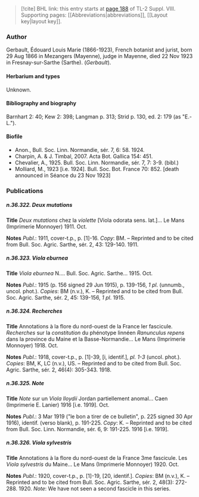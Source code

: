 > [!cite] BHL link: this entry starts at [page 188](https://www.biodiversitylibrary.org/item/103832#page/200/mode/1up) of TL-2 Suppl. VIII.
> Supporting pages: [[Abbreviations|abbreviations]], [[Layout key|layout key]].

### Author

Gerbault, Édouard Louis Marie (1866-1923), French botanist and jurist, born 29 Aug 1866 in Mezangers (Mayenne), judge in Mayenne, died 22 Nov 1923 in Fresnay-sur-Sarthe (Sarthe). (*Gerbault*).

#### Herbarium and types

Unknown.

#### Bibliography and biography

Barnhart 2: 40; Kew 2: 398; Langman p. 313; Strid p. 130, ed. 2: 179 (as "E.-L.").

#### Biofile

- Anon., Bull. Soc. Linn. Normandie, sér. 7, 6: 58. 1924.
- Charpin, A. & J. Timbal, 2007. Acta Bot. Gallica 154: 451.
- Chevalier, A., 1925. Bull. Soc. Linn. Normandie, sér. 7, 7: 3-9. (bibl.)
- Molliard, M., 1923 \[i.e. 1924\]. Bull. Soc. Bot. France 70: 852. \[death announced in Séance du 23 Nov 1923\]

### Publications

##### n.36.322. Deux mutations

**Title**
*Deux mutations* chez la *violette* \[Viola odorata sens. lat.\]... Le Mans (Imprimerie Monnoyer) 1911. Oct.

**Notes**
*Publ*.: 1911, cover-t.p., p. \[1\]-16. *Copy*: BM. – Reprinted and to be cited from Bull. Soc. Agric. Sarthe, sér. 2, 43: 129-140. 1911.

##### n.36.323. Viola eburnea

**Title**
*Viola eburnea* N.... Bull. Soc. Agric. Sarthe... 1915. Oct.

**Notes**
*Publ*.: 1915 (p. 156 signed 29 Jun 1915), p. 139-156, *1 pl*. (unnumb., uncol. phot.). *Copies*: BM (n.v.), K. – Reprinted and to be cited from Bull. Soc. Agric. Sarthe, sér. 2, 45: 139-156, *1 pl*. 1915.

##### n.36.324. Recherches

**Title**
Annotations à la flore du nord-ouest de la France Ier fascicule. *Recherches* sur la *constitution* du phénotype linnéen *Ranunculus repens* dans la province du Maine et la Basse-Normandie... Le Mans (Imprimerie Monnoyer) 1918. Oct.

**Notes**
*Publ*.: 1918, cover-t.p., p. \[1\]-39, \[i, identif.\], *pl. 1-3* (uncol. phot.). *Copies*: BM, K, LC (n.v.), US. – Reprinted and to be cited from Bull. Soc. Agric. Sarthe, sér. 2, 46(4): 305-343. 1918.

##### n.36.325. Note

**Title**
*Note* sur un *Viola lloydii* Jordan partiellement anomal... Caen (Imprimerie E. Lanier) 1916 \[i.e. 1919\]. Oct.

**Notes**
*Publ*.: 3 Mar 1919 ("le bon a tirer de ce bulletin", p. 225 signed 30 Apr 1916), identif. (verso blank), p. 191-225. *Copy*: K. – Reprinted and to be cited from Bull. Soc. Linn. Normandie, sér. 6, 9: 191-225. 1916 \[i.e. 1919\].

##### n.36.326. Viola sylvestris

**Title**
Annotations à la flore du nord-ouest de la France 3me fascicule. Les *Viola sylvestris* du Maine... Le Mans (Imprimerie Monnoyer) 1920. Oct.

**Notes**
*Publ*.: 1920, cover-t.p., p. \[1\]-19, \[20, identif.\]. *Copies*: BM (n.v.), K. – Reprinted and to be cited from Bull. Soc. Agric. Sarthe, sér. 2, 48(3): 272-288. 1920.
*Note*: We have not seen a second fascicle in this series.

